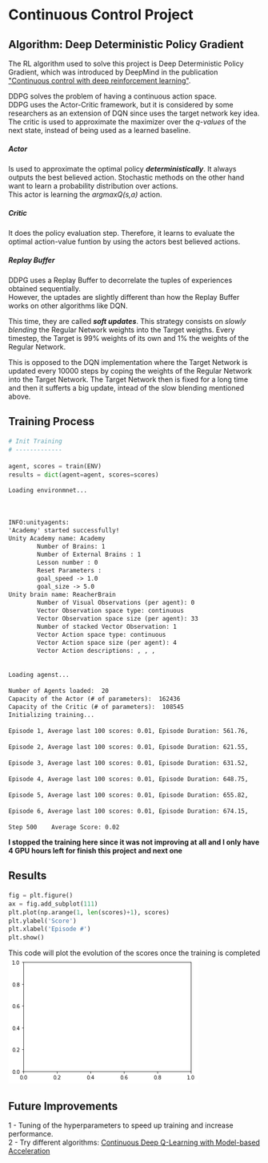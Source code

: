 
# Continuous Control Project


## Algorithm: Deep Deterministic Policy Gradient
The RL algorithm used to solve this project is Deep Deterministic Policy Gradient, which was introduced by DeepMind in the publication ["Continuous control with deep reinforcement learning"][paper].  

DDPG solves the problem of having a continuous action space.  
DDPG uses the Actor-Critic framework, but it is considered by some researchers as an extension of DQN since uses the target network key idea. The critic is used to approximate the maximizer over the *q-values* of the next state, instead of being used as a learned baseline.   

##### Actor
Is used to approximate the optimal policy ***deterministically***. It always outputs the best believed action. Stochastic methods on the other hand want to learn a probability distribution over actions.  
This actor is learning the *argmaxQ(s,a)* action.

##### Critic
It does the policy evaluation step. Therefore, it learns to evaluate the optimal action-value funtion by using the actors best believed actions.  

##### Replay Buffer
DDPG uses a Replay Buffer to decorrelate the tuples of experiences obtained sequentially.  
However, the uptades are slightly different than how the Replay Buffer works on other algorithms like DQN.  

This time, they are called ***soft updates***. 
This strategy consists on *slowly blending* the Regular Network weights into the Target weigths. Every timestep, the Target is 99% weights of its own and 1% the weights of the Regular Network.

This is opposed to the DQN implementation where the Target Network is updated every 10000 steps by coping the weights of the Regular Network into the Target Network. The Target Network then is fixed for a long time and then it sufferts a big update, intead of the slow blending mentioned above.



## Training Process

```python
# Init Training
# -------------

agent, scores = train(ENV)
results = dict(agent=agent, scores=scores)
```

    Loading environmnet...
    


    INFO:unityagents:
    'Academy' started successfully!
    Unity Academy name: Academy
            Number of Brains: 1
            Number of External Brains : 1
            Lesson number : 0
            Reset Parameters :
    		goal_speed -> 1.0
    		goal_size -> 5.0
    Unity brain name: ReacherBrain
            Number of Visual Observations (per agent): 0
            Vector Observation space type: continuous
            Vector Observation space size (per agent): 33
            Number of stacked Vector Observation: 1
            Vector Action space type: continuous
            Vector Action space size (per agent): 4
            Vector Action descriptions: , , , 


    Loading agenst...
    
    Number of Agents loaded:  20
    Capacity of the Actor (# of parameters):  162436
    Capacity of the Critic (# of parameters):  108545
    Initializing training...
    
    Episode 1, Average last 100 scores: 0.01, Episode Duration: 561.76, 
    
    Episode 2, Average last 100 scores: 0.01, Episode Duration: 621.55, 
    
    Episode 3, Average last 100 scores: 0.01, Episode Duration: 631.52, 
    
    Episode 4, Average last 100 scores: 0.01, Episode Duration: 648.75, 
    
    Episode 5, Average last 100 scores: 0.01, Episode Duration: 655.82, 
    
    Episode 6, Average last 100 scores: 0.01, Episode Duration: 674.15, 
    
    Step 500	Average Score: 0.02

**I stopped the training here since it was not improving at all and I only have 4 GPU hours left for finish this project and next one**

## Results 

```python
fig = plt.figure()
ax = fig.add_subplot(111)
plt.plot(np.arange(1, len(scores)+1), scores)
plt.ylabel('Score')
plt.xlabel('Episode #')
plt.show()
```

This code will plot the evolution of the scores once the training is completed
![png](output_9_1.png)


## Future Improvements  

1 - Tuning of the hyperparameters to speed up training and increase performance.  
2 - Try different algorithms:
  [Continuous Deep Q-Learning with Model-based Acceleration][2] 

[paper]: https://arxiv.org/abs/1509.02971
[2]: https://arxiv.org/abs/1603.00748
